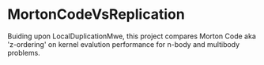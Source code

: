 # MortonCodeVsReplication
Buiding upon LocalDuplicationMwe, this project compares Morton Code aka 'z-ordering' on kernel evalution performance for n-body and multibody problems.
